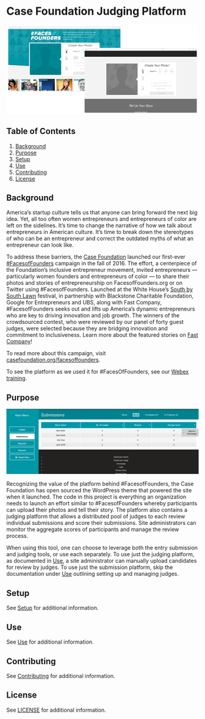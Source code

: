 # Case Foundation Judging Platform

![Image of Faces of Founders compared to this platform.](docs/fof_open_source.png)

## Table of Contents

1. [Background](#background)
2. [Purpose](#purpose)
3. [Setup](#setup)
4. [Use](#use)
6. [Contributing](#contributing)
7. [License](#license)

## Background

America’s startup culture tells us that anyone can bring forward the next big idea. Yet, all too often women entrepreneurs and entrepreneurs of color are left on the sidelines. It’s time to change the narrative of how we talk about entrepreneurs in American culture. It’s time to break down the stereotypes of who can be an entrepreneur and correct the outdated myths of what an entrepreneur can look like.

To address these barriers, the [Case Foundation](http://casefoundation.org/) launched our first-ever [#FacesofFounders](http://www.facesoffounders.org/) campaign in the fall of 2016. The effort, a centerpiece of the Foundation’s inclusive entrepreneur movement, invited entrepreneurs — particularly women founders and entrepreneurs of color — to share their photos and stories of entrepreneurship on FacesofFounders.org or on Twitter using #FacesofFounders. Launched at the White House’s [South by South Lawn](http://casefoundation.org/blog/facesoffounders-launches-white-house-sxsl/) festival, in partnership with Blackstone Charitable Foundation, Google for Entrepreneurs and UBS, along with Fast Company, #FacesofFounders seeks out and lifts up America’s dynamic entrepreneurs who are key to driving innovation and job growth. The winners of the crowdsourced contest, who were reviewed by our panel of forty guest judges, were selected because they are bridging innovation and commitment to inclusiveness. Learn more about the featured stories on [Fast Company](https://www.fastcompany.com/section/faces-of-founders)!

To read more about this campaign, visit [casefoundation.org/facesoffounders](http://casefoundation.org/facesoffounders/).

To see the platform as we used it for #FacesOfFounders, see our [Webex training](https://casefoundation.webex.com/casefoundation/ldr.php?RCID=17f8845c3839ae746440efea1f3c3ece).

## Purpose

![Preview of judging platform](docs/use_adminsubmissions.png)

Recognizing the value of the platform behind #FacesofFounders, the Case Foundation has open sourced the WordPress theme that powered the site when it launched. The code in this project is everything an organization needs to launch an effort similar to #FacesofFounders whereby participants can upload their photos and tell their story. The platform also contains a judging platform that allows a distributed pool of judges to each review individual submissions and score their submissions. Site administrators can monitor the aggregate scores of participants and manage the review process.

When using this tool, one can choose to leverage both the entry submission and judging tools, or use each separately. To use just the judging platform, as documented in [Use](docs/Use.md), a site administrator can manually upload candidates for review by judges. To use just the submission platform, skip the documentation under [Use](docs/Use.md) outlining setting up and managing judges.

## Setup

See [Setup](docs/Setup.md) for additional information.

## Use

See [Use](docs/Use.md) for additional information.

## Contributing

See [Contributing](Contributing.md) for additional information.

## License

See [LICENSE](LICENSE.txt) for additional information.
